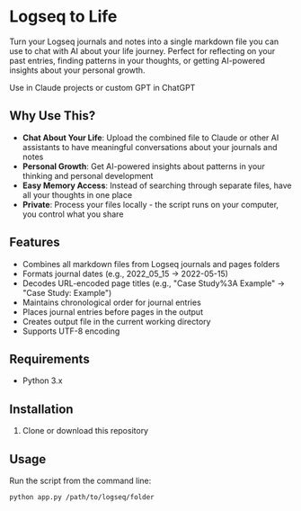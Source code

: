 # Logseq to Life

Turn your Logseq journals and notes into a single markdown file you can use to chat with AI about your life journey. Perfect for reflecting on your past entries, finding patterns in your thoughts, or getting AI-powered insights about your personal growth.

Use in Claude projects or custom GPT in ChatGPT

## Why Use This?

- **Chat About Your Life**: Upload the combined file to Claude or other AI assistants to have meaningful conversations about your journals and notes
- **Personal Growth**: Get AI-powered insights about patterns in your thinking and personal development
- **Easy Memory Access**: Instead of searching through separate files, have all your thoughts in one place
- **Private**: Process your files locally - the script runs on your computer, you control what you share

## Features

- Combines all markdown files from Logseq journals and pages folders
- Formats journal dates (e.g., 2022_05_15 → 2022-05-15)
- Decodes URL-encoded page titles (e.g., "Case Study%3A Example" → "Case Study: Example")
- Maintains chronological order for journal entries
- Places journal entries before pages in the output
- Creates output file in the current working directory
- Supports UTF-8 encoding

## Requirements

- Python 3.x

## Installation

1. Clone or download this repository

## Usage

Run the script from the command line:

```bash
python app.py /path/to/logseq/folder
```
